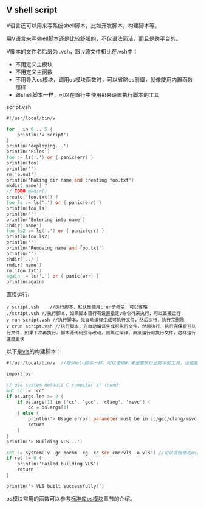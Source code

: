 ## V shell script

V语言还可以用来写系统shell脚本，比如开发脚本，构建脚本等。

用V语言来写shell脚本还是比较舒服的，不仅语法简洁，而且是跨平台的。

V脚本的文件名后缀为 .vsh，跟.v源文件相比在.vsh中：

- 不用定义主模块
- 不用定义主函数
- 不用导入os模块，调用os模块函数时，可以省略os前缀，就像使用内置函数那样
- 跟shell脚本一样，可以在首行中使用#!来设置执行脚本的工具

script.vsh

```v
#!/usr/local/bin/v

for _ in 0 .. 5 {
	println('V script')
}
println('deploying...')
println('Files')
foo := ls('.') or { panic(err) }
println(foo)
println('')
rm('a.out')
println('Making dir name and creating foo.txt')
mkdir('name') ?
// TODO mkdir()
create('foo.txt') ?
foo_ls := ls('.') or { panic(err) }
println(foo_ls)
println('')
println('Entering into name')
chdir('name')
foo_ls2 := ls('.') or { panic(err) }
println(foo_ls2)
println('')
println('Removing name and foo.txt')
println('')
chdir('../')
rmdir('name')
rm('foo.txt')
again := ls('.') or { panic(err) }
println(again)

```

直接运行:

```shell
v script.vsh	//执行脚本，默认是使用crun子命令，可以省略
./script.vsh //执行脚本，如果脚本首行有设置指定v命令行来执行，可以直接运行
v run script.vsh //执行脚本，先自动编译生成可执行文件，然后执行，执行完删除
v crun script.vsh //执行脚本，先自动编译生成可执行文件，然后执行，执行完保留可执行文件，如果下次再执行，脚本源代码没有改动，则跳过编译，直接运行可执行文件，这样运行速度更快
```

以下是[vls](https://github.com/vlang/vls)的构建脚本：

```v
#!/usr/local/bin/v  //跟shell脚本一样，可以使用#!来设置执行此脚本的工具，也是要提前设置为可执行：chmod +x

import os

// use system default C compiler if found
mut cc := 'cc'
if os.args.len >= 2 {
	if os.args[1] in ['cc', 'gcc', 'clang', 'msvc'] {
		cc = os.args[1]
	} else {
		println('> Usage error: parameter must be in cc/gcc/clang/msvc')
		return
	}
}
println('> Building VLS...')

ret := system('v -gc boehm -cg -cc $cc cmd/vls -o vls')	//可以直接使用os模块内部的函数，就像内置函数那样，不用模块前缀
if ret != 0 {
	println('Failed building VLS')
	return
}

println('> VLS built successfully!')

```

os模块常用的函数可以参考[标准库os模块](std_os.md)章节的介绍。
